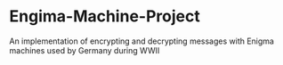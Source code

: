 # Engima-Machine-Project
An implementation of encrypting and decrypting messages with Enigma machines used by Germany during WWII
